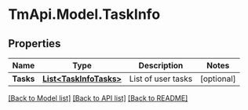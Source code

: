 # TmApi.Model.TaskInfo
## Properties

Name | Type | Description | Notes
------------ | ------------- | ------------- | -------------
**Tasks** | [**List&lt;TaskInfoTasks&gt;**](TaskInfoTasks.md) | List of user tasks | [optional] 

[[Back to Model list]](../README.md#documentation-for-models) [[Back to API list]](../README.md#documentation-for-api-endpoints) [[Back to README]](../README.md)

